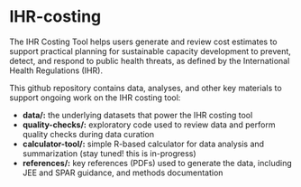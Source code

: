 # IHR-costing
The IHR Costing Tool helps users generate and review cost estimates to support practical planning for sustainable capacity development to prevent, detect, and respond to public health threats, as defined by the International Health Regulations (IHR).

This github repository contains data, analyses, and other key materials to support ongoing work on the IHR costing tool:

* **data/:** the underlying datasets that power the IHR costing tool
* **quality-checks/:** exploratory code used to review data and perform quality checks during data curation
* **calculator-tool/:** simple R-based calculator for data analysis and summarization (stay tuned! this is in-progress)
* **references/:** key references (PDFs) used to generate the data, including JEE and SPAR guidance, and methods documentation
